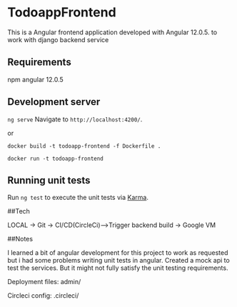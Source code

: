 # TodoappFrontend

This is a Angular frontend application developed with Angular 12.0.5. to work with django backend service

## Requirements

npm
angular 12.0.5

## Development server

  `ng serve`  Navigate to `http://localhost:4200/`. 

or 

    docker build -t todoapp-frontend -f Dockerfile .

    docker run -t todoapp-frontend 

## Running unit tests

Run `ng test` to execute the unit tests via [Karma](https://karma-runner.github.io).

##Tech

LOCAL -> Git -> CI/CD(CircleCi)-->Trigger backend build -> Google VM


##Notes

I learned a bit of angular development for this project to work as requested but i had some problems writing 
unit tests in angular. Created a mock api to test the services. But it might not fully satisfy the 
unit testing requirements. 

Deployment files: admin/

Circleci config: .circleci/
